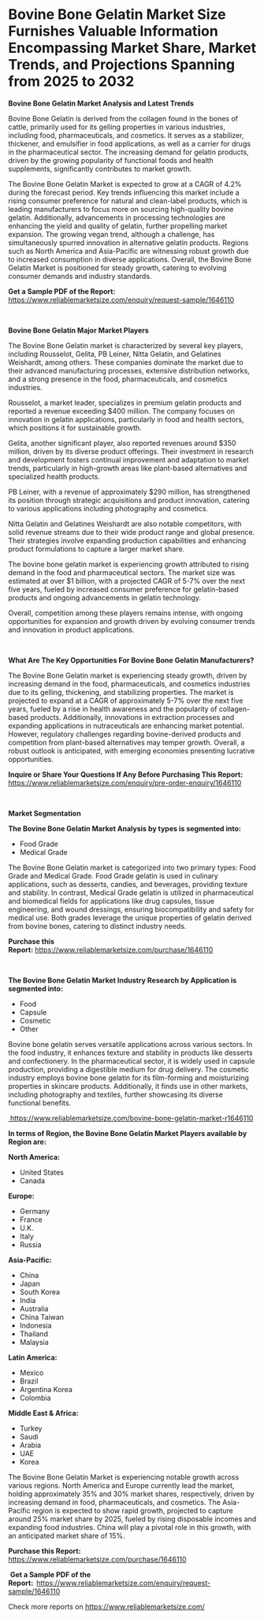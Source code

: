<p><h1>Bovine Bone Gelatin Market Size Furnishes Valuable Information Encompassing Market Share, Market Trends, and Projections Spanning from 2025 to 2032</h1></p><p><strong>Bovine Bone Gelatin Market Analysis and Latest Trends</strong></p>
<p><p>Bovine Bone Gelatin is derived from the collagen found in the bones of cattle, primarily used for its gelling properties in various industries, including food, pharmaceuticals, and cosmetics. It serves as a stabilizer, thickener, and emulsifier in food applications, as well as a carrier for drugs in the pharmaceutical sector. The increasing demand for gelatin products, driven by the growing popularity of functional foods and health supplements, significantly contributes to market growth.</p><p>The Bovine Bone Gelatin Market is expected to grow at a CAGR of 4.2% during the forecast period. Key trends influencing this market include a rising consumer preference for natural and clean-label products, which is leading manufacturers to focus more on sourcing high-quality bovine gelatin. Additionally, advancements in processing technologies are enhancing the yield and quality of gelatin, further propelling market expansion. The growing vegan trend, although a challenge, has simultaneously spurred innovation in alternative gelatin products. Regions such as North America and Asia-Pacific are witnessing robust growth due to increased consumption in diverse applications. Overall, the Bovine Bone Gelatin Market is positioned for steady growth, catering to evolving consumer demands and industry standards.</p></p>
<p><strong>Get a Sample PDF of the Report:&nbsp;</strong> <a href="https://www.reliablemarketsize.com/enquiry/request-sample/1646110?utm_campaign=1143&utm_medium=2&utm_source=Github&utm_content=ia&utm_term=31012025&utm_id=bovine-bone-gelatin">https://www.reliablemarketsize.com/enquiry/request-sample/1646110</a></p>
<p>&nbsp;</p>
<p><strong>Bovine Bone Gelatin Major Market Players</strong></p>
<p><p>The Bovine Bone Gelatin market is characterized by several key players, including Rousselot, Gelita, PB Leiner, Nitta Gelatin, and Gelatines Weishardt, among others. These companies dominate the market due to their advanced manufacturing processes, extensive distribution networks, and a strong presence in the food, pharmaceuticals, and cosmetics industries.</p><p>Rousselot, a market leader, specializes in premium gelatin products and reported a revenue exceeding $400 million. The company focuses on innovation in gelatin applications, particularly in food and health sectors, which positions it for sustainable growth.</p><p>Gelita, another significant player, also reported revenues around $350 million, driven by its diverse product offerings. Their investment in research and development fosters continual improvement and adaptation to market trends, particularly in high-growth areas like plant-based alternatives and specialized health products.</p><p>PB Leiner, with a revenue of approximately $290 million, has strengthened its position through strategic acquisitions and product innovation, catering to various applications including photography and cosmetics.</p><p>Nitta Gelatin and Gelatines Weishardt are also notable competitors, with solid revenue streams due to their wide product range and global presence. Their strategies involve expanding production capabilities and enhancing product formulations to capture a larger market share.</p><p>The bovine bone gelatin market is experiencing growth attributed to rising demand in the food and pharmaceutical sectors. The market size was estimated at over $1 billion, with a projected CAGR of 5-7% over the next five years, fueled by increased consumer preference for gelatin-based products and ongoing advancements in gelatin technology.</p><p>Overall, competition among these players remains intense, with ongoing opportunities for expansion and growth driven by evolving consumer trends and innovation in product applications.</p></p>
<p>&nbsp;</p>
<p><strong>What Are The Key Opportunities For Bovine Bone Gelatin Manufacturers?</strong></p>
<p><p>The Bovine Bone Gelatin market is experiencing steady growth, driven by increasing demand in the food, pharmaceuticals, and cosmetics industries due to its gelling, thickening, and stabilizing properties. The market is projected to expand at a CAGR of approximately 5-7% over the next five years, fueled by a rise in health awareness and the popularity of collagen-based products. Additionally, innovations in extraction processes and expanding applications in nutraceuticals are enhancing market potential. However, regulatory challenges regarding bovine-derived products and competition from plant-based alternatives may temper growth. Overall, a robust outlook is anticipated, with emerging economies presenting lucrative opportunities.</p></p>
<p><strong>Inquire or Share Your Questions If Any Before Purchasing This Report:</strong> <a href="https://www.reliablemarketsize.com/enquiry/pre-order-enquiry/1646110?utm_campaign=1143&utm_medium=2&utm_source=Github&utm_content=ia&utm_term=31012025&utm_id=bovine-bone-gelatin">https://www.reliablemarketsize.com/enquiry/pre-order-enquiry/1646110</a></p>
<p>&nbsp;</p>
<p><strong>Market Segmentation</strong></p>
<p><strong>The Bovine Bone Gelatin Market Analysis by types is segmented into:</strong></p>
<p><ul><li>Food Grade</li><li>Medical Grade</li></ul></p>
<p><p>The Bovine Bone Gelatin market is categorized into two primary types: Food Grade and Medical Grade. Food Grade gelatin is used in culinary applications, such as desserts, candies, and beverages, providing texture and stability. In contrast, Medical Grade gelatin is utilized in pharmaceutical and biomedical fields for applications like drug capsules, tissue engineering, and wound dressings, ensuring biocompatibility and safety for medical use. Both grades leverage the unique properties of gelatin derived from bovine bones, catering to distinct industry needs.</p></p>
<p><strong>Purchase this Report:&nbsp;</strong><a href="https://www.reliablemarketsize.com/purchase/1646110?utm_campaign=1143&utm_medium=2&utm_source=Github&utm_content=ia&utm_term=31012025&utm_id=bovine-bone-gelatin">https://www.reliablemarketsize.com/purchase/1646110</a></p>
<p>&nbsp;</p>
<p><strong>The Bovine Bone Gelatin Market Industry Research by Application is segmented into:</strong></p>
<p><ul><li>Food</li><li>Capsule</li><li>Cosmetic</li><li>Other</li></ul></p>
<p><p>Bovine bone gelatin serves versatile applications across various sectors. In the food industry, it enhances texture and stability in products like desserts and confectionery. In the pharmaceutical sector, it is widely used in capsule production, providing a digestible medium for drug delivery. The cosmetic industry employs bovine bone gelatin for its film-forming and moisturizing properties in skincare products. Additionally, it finds use in other markets, including photography and textiles, further showcasing its diverse functional benefits.</p></p>
<p><a href="https://www.reliablemarketsize.com/bovine-bone-gelatin-market-r1646110?utm_campaign=1143&utm_medium=2&utm_source=Github&utm_content=ia&utm_term=31012025&utm_id=bovine-bone-gelatin">&nbsp;https://www.reliablemarketsize.com/bovine-bone-gelatin-market-r1646110</a></p>
<p><strong>In terms of Region, the Bovine Bone Gelatin Market Players available by Region are:</strong></p>
<p>
    <p> <strong> North America: </strong>
        <ul>
            <li>United States</li>
            <li>Canada</li>
        </ul>
        </p> 
    <p> <strong> Europe: </strong>
        <ul>
            <li>Germany</li>
            <li>France</li>
            <li>U.K.</li>
            <li>Italy</li>
            <li>Russia</li>
        </ul>
        </p> 
    <p> <strong> Asia-Pacific: </strong>
        <ul>
            <li>China</li>
            <li>Japan</li>
            <li>South Korea</li>
            <li>India</li>
            <li>Australia</li>
            <li>China Taiwan</li>
            <li>Indonesia</li>
            <li>Thailand</li>
            <li>Malaysia</li>
        </ul>
        </p> 
    <p> <strong> Latin America: </strong>
        <ul>
            <li>Mexico</li>
            <li>Brazil</li>
            <li>Argentina Korea</li>
            <li>Colombia</li>
        </ul>
        </p> 
    <p> <strong> Middle East & Africa: </strong>
        <ul>
            <li>Turkey</li>
            <li>Saudi</li>
            <li>Arabia</li>
            <li>UAE</li>
            <li>Korea</li>
        </ul>
    </p>
    </p>
<p><p>The Bovine Bone Gelatin Market is experiencing notable growth across various regions. North America and Europe currently lead the market, holding approximately 35% and 30% market shares, respectively, driven by increasing demand in food, pharmaceuticals, and cosmetics. The Asia-Pacific region is expected to show rapid growth, projected to capture around 25% market share by 2025, fueled by rising disposable incomes and expanding food industries. China will play a pivotal role in this growth, with an anticipated market share of 15%.</p></p>
<p><strong>Purchase this Report: </strong><a href="https://www.reliablemarketsize.com/purchase/1646110?utm_campaign=1143&utm_medium=2&utm_source=Github&utm_content=ia&utm_term=31012025&utm_id=bovine-bone-gelatin">https://www.reliablemarketsize.com/purchase/1646110</a></p>
<p>&nbsp;<strong>Get a Sample PDF of the Report:&nbsp;&nbsp;</strong><a href="https://www.reliablemarketsize.com/enquiry/request-sample/1646110?utm_campaign=1143&utm_medium=2&utm_source=Github&utm_content=ia&utm_term=31012025&utm_id=bovine-bone-gelatin">https://www.reliablemarketsize.com/enquiry/request-sample/1646110</a></p>
<p><strong></strong></p>
<p>Check more reports on <a href="https://www.reliablemarketsize.com/?utm_campaign=1143&utm_medium=2&utm_source=Github&utm_content=ia&utm_term=31012025&utm_id=bovine-bone-gelatin">https://www.reliablemarketsize.com/</a></p>